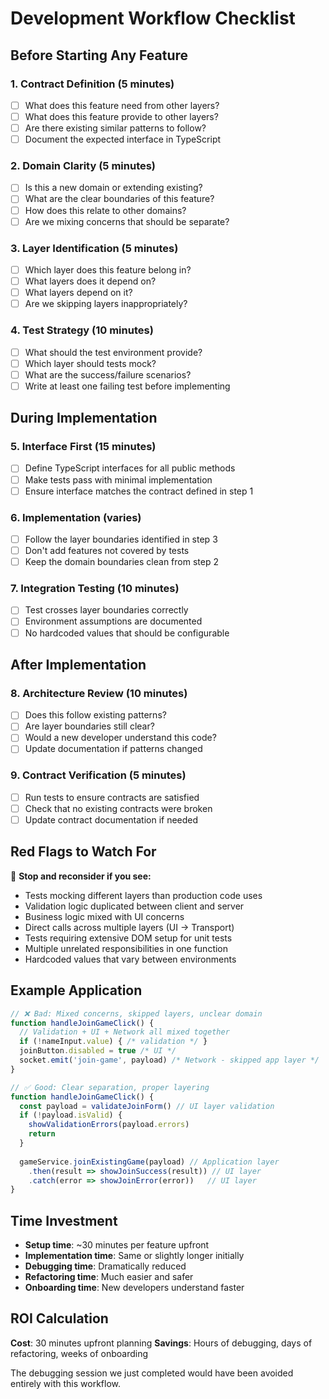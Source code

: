 # Development Workflow Checklist

## Before Starting Any Feature

### 1. Contract Definition (5 minutes)
- [ ] What does this feature need from other layers?
- [ ] What does this feature provide to other layers?
- [ ] Are there existing similar patterns to follow?
- [ ] Document the expected interface in TypeScript

### 2. Domain Clarity (5 minutes)  
- [ ] Is this a new domain or extending existing?
- [ ] What are the clear boundaries of this feature?
- [ ] How does this relate to other domains?
- [ ] Are we mixing concerns that should be separate?

### 3. Layer Identification (5 minutes)
- [ ] Which layer does this feature belong in?
- [ ] What layers does it depend on?
- [ ] What layers depend on it?
- [ ] Are we skipping layers inappropriately?

### 4. Test Strategy (10 minutes)
- [ ] What should the test environment provide?
- [ ] Which layer should tests mock?
- [ ] What are the success/failure scenarios?
- [ ] Write at least one failing test before implementing

## During Implementation

### 5. Interface First (15 minutes)
- [ ] Define TypeScript interfaces for all public methods
- [ ] Make tests pass with minimal implementation
- [ ] Ensure interface matches the contract defined in step 1

### 6. Implementation (varies)
- [ ] Follow the layer boundaries identified in step 3
- [ ] Don't add features not covered by tests
- [ ] Keep the domain boundaries clean from step 2

### 7. Integration Testing (10 minutes)
- [ ] Test crosses layer boundaries correctly
- [ ] Environment assumptions are documented
- [ ] No hardcoded values that should be configurable

## After Implementation

### 8. Architecture Review (10 minutes)
- [ ] Does this follow existing patterns?
- [ ] Are layer boundaries still clear?
- [ ] Would a new developer understand this code?
- [ ] Update documentation if patterns changed

### 9. Contract Verification (5 minutes)
- [ ] Run tests to ensure contracts are satisfied
- [ ] Check that no existing contracts were broken
- [ ] Update contract documentation if needed

## Red Flags to Watch For

🚨 **Stop and reconsider if you see:**

- Tests mocking different layers than production code uses
- Validation logic duplicated between client and server  
- Business logic mixed with UI concerns
- Direct calls across multiple layers (UI → Transport)
- Tests requiring extensive DOM setup for unit tests
- Multiple unrelated responsibilities in one function
- Hardcoded values that vary between environments

## Example Application

```typescript
// ❌ Bad: Mixed concerns, skipped layers, unclear domain
function handleJoinGameClick() {
  // Validation + UI + Network all mixed together
  if (!nameInput.value) { /* validation */ }
  joinButton.disabled = true /* UI */
  socket.emit('join-game', payload) /* Network - skipped app layer */
}

// ✅ Good: Clear separation, proper layering
function handleJoinGameClick() {
  const payload = validateJoinForm() // UI layer validation
  if (!payload.isValid) {
    showValidationErrors(payload.errors)
    return
  }
  
  gameService.joinExistingGame(payload) // Application layer
    .then(result => showJoinSuccess(result)) // UI layer
    .catch(error => showJoinError(error))   // UI layer
}
```

## Time Investment

- **Setup time**: ~30 minutes per feature upfront
- **Implementation time**: Same or slightly longer initially  
- **Debugging time**: Dramatically reduced
- **Refactoring time**: Much easier and safer
- **Onboarding time**: New developers understand faster

## ROI Calculation

**Cost**: 30 minutes upfront planning
**Savings**: Hours of debugging, days of refactoring, weeks of onboarding

The debugging session we just completed would have been avoided entirely with this workflow.
